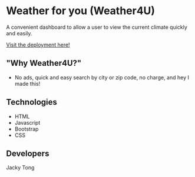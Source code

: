 # Weather for you (Weather4U)

A convenient dashboard to allow a user to view the current climate quickly and easily.

[Visit the deployment here!](https://tongjac.github.io/Weather4U/)

## "Why Weather4U?"

- No ads, quick and easy search by city or zip code, no charge, and hey I made this!

## Technologies

- HTML
- Javascript
- Bootstrap
- CSS

## Developers

Jacky Tong
